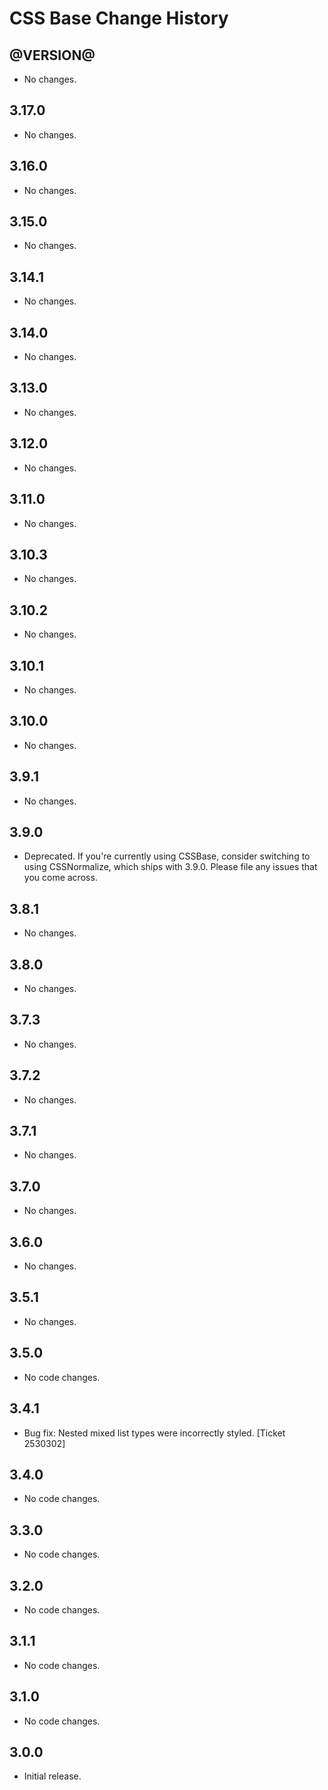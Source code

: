 CSS Base Change History
=======================

@VERSION@
------

* No changes.

3.17.0
------

* No changes.

3.16.0
------

* No changes.

3.15.0
------

* No changes.

3.14.1
------

* No changes.

3.14.0
------

* No changes.

3.13.0
------

* No changes.

3.12.0
------

* No changes.

3.11.0
------

* No changes.

3.10.3
------

* No changes.

3.10.2
------

* No changes.

3.10.1
------

* No changes.

3.10.0
------

* No changes.

3.9.1
-----

* No changes.

3.9.0
-----

* Deprecated. If you're currently using CSSBase, consider switching to using CSSNormalize, which ships with 3.9.0. Please file any issues that you come across.  

3.8.1
-----

* No changes.

3.8.0
-----

* No changes.

3.7.3
-----

* No changes.

3.7.2
-----

* No changes.

3.7.1
-----

* No changes.

3.7.0
-----

* No changes.

3.6.0
-----

  * No changes.

3.5.1
-----

  * No changes.

3.5.0
-----

  * No code changes.


3.4.1
-----

  * Bug fix: Nested mixed list types were incorrectly styled. [Ticket 2530302]


3.4.0
-----

  * No code changes.


3.3.0
-----

  * No code changes.


3.2.0
-----

  * No code changes.


3.1.1
-----

  * No code changes.


3.1.0
-----

  * No code changes.


3.0.0
-----

  * Initial release.
